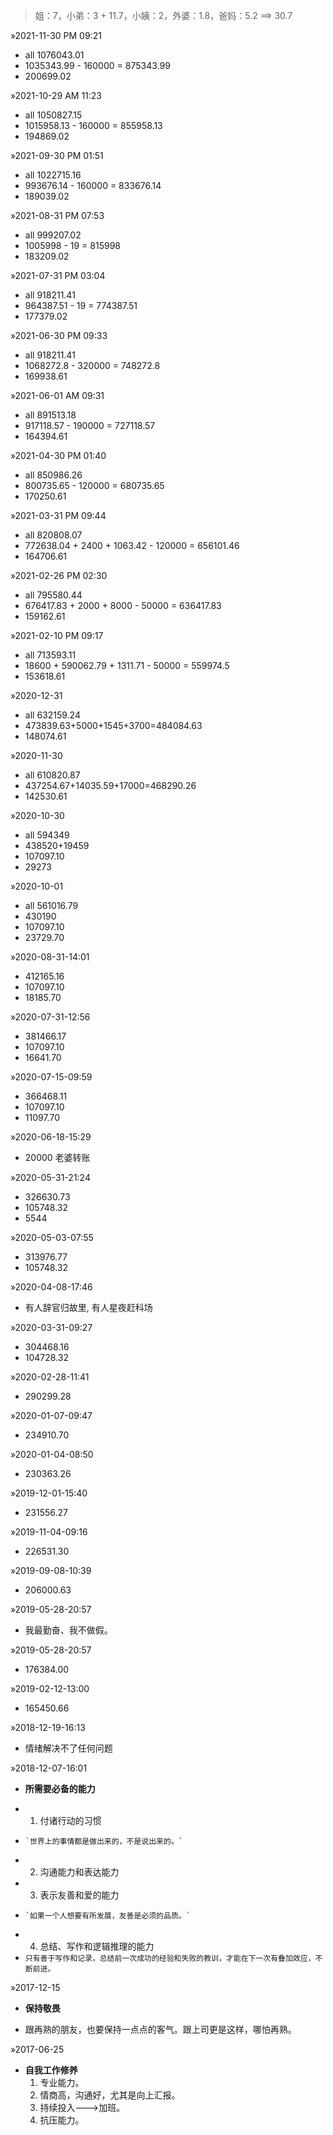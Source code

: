 > 姐：7，小弟：3 + 11.7，小姨：2，外婆：1.8，爸妈：5.2 ==> 30.7

&raquo;2021-11-30 PM 09:21
- all 1076043.01
- 1035343.99 - 160000 = 875343.99
- 200699.02

&raquo;2021-10-29 AM 11:23
- all 1050827.15
- 1015958.13 - 160000 = 855958.13
- 194869.02

&raquo;2021-09-30 PM 01:51
- all 1022715.16
- 993676.14 - 160000 = 833676.14
- 189039.02

&raquo;2021-08-31 PM 07:53
- all 999207.02
- 1005998 - 19 = 815998
- 183209.02

&raquo;2021-07-31 PM 03:04
- all 918211.41
- 964387.51 - 19 = 774387.51
- 177379.02

&raquo;2021-06-30 PM 09:33
- all 918211.41
- 1068272.8  - 320000 = 748272.8
- 169938.61

&raquo;2021-06-01 AM 09:31
- all 891513.18
- 917118.57  - 190000 = 727118.57
- 164394.61

&raquo;2021-04-30 PM 01:40
- all 850986.26
- 800735.65  - 120000 = 680735.65
- 170250.61

&raquo;2021-03-31 PM 09:44
- all 820808.07
- 772638.04 + 2400 + 1063.42 - 120000 = 656101.46
- 164706.61

&raquo;2021-02-26 PM 02:30
- all 795580.44
- 676417.83 + 2000 + 8000 - 50000 = 636417.83
- 159162.61

&raquo;2021-02-10 PM 09:17
- all 713593.11
- 18600 + 590062.79 + 1311.71 - 50000 = 559974.5
- 153618.61

&raquo;2020-12-31
- all 632159.24
- 473839.63+5000+1545+3700=484084.63
- 148074.61

&raquo;2020-11-30
- all 610820.87
- 437254.67+14035.59+17000=468290.26
- 142530.61

&raquo;2020-10-30
- all 594349
- 438520+19459
- 107097.10
- 29273

&raquo;2020-10-01
- all 561016.79
- 430190
- 107097.10
- 23729.70

&raquo;2020-08-31-14:01
- 412165.16
- 107097.10
- 18185.70

&raquo;2020-07-31-12:56
- 381466.17
- 107097.10
- 16641.70

&raquo;2020-07-15-09:59
- 366468.11
- 107097.10
- 11097.70

&raquo;2020-06-18-15:29
- 20000 老婆转账

&raquo;2020-05-31-21:24
- 326630.73
- 105748.32
- 5544

&raquo;2020-05-03-07:55
- 313976.77
- 105748.32

&raquo;2020-04-08-17:46
- 有人辞官归故里, 有人星夜赶科场

&raquo;2020-03-31-09:27
- 304468.16
- 104728.32

&raquo;2020-02-28-11:41
- 290299.28

&raquo;2020-01-07-09:47
- 234910.70

&raquo;2020-01-04-08:50
- 230363.26

&raquo;2019-12-01-15:40
- 231556.27

&raquo;2019-11-04-09:16
- 226531.30

&raquo;2019-09-08-10:39
- 206000.63

&raquo;2019-05-28-20:57
- 我最勤奋、我不做假。

&raquo;2019-05-28-20:57
- 176384.00

&raquo;2019-02-12-13:00
- 165450.66

&raquo;2018-12-19-16:13
- 情绪解决不了任何问题

&raquo;2018-12-07-16:01
+ **所需要必备的能力**
- 1. 付诸行动的习惯 
-     `世界上的事情都是做出来的，不是说出来的。`
- 2. 沟通能力和表达能力 
- 3. 表示友善和爱的能力 
-     `如果一个人想要有所发展，友善是必须的品质。`
- 4. 总结、写作和逻辑推理的能力
- `只有善于写作和记录，总结前一次成功的经验和失败的教训，才能在下一次有叠加效应，不断前进。`

&raquo;2017-12-15

+ **保持敬畏**
- 跟再熟的朋友，也要保持一点点的客气。跟上司更是这样，哪怕再熟。

&raquo;2017-06-25

+ **自我工作修养**
  1. 专业能力。
  2. 情商高，沟通好，尤其是向上汇报。
  3. 持续投入--->加班。
  4. 抗压能力。
